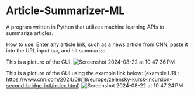 # Article-Summarizer-ML
A program written in Python that utilizes machine learning APIs to summarize articles. 

How to use:
Enter any article link, such as a news article from CNN, paste it into the URL input bar, and hit summarize.

This is a picture of the GUI:
![Screenshot 2024-08-22 at 10 47 36 PM](https://github.com/user-attachments/assets/b33ef641-1eac-4fc2-b15a-40ae5bb9bf99)


This is a picture of the GUI using the example link below:
(example URL: https://www.cnn.com/2024/08/18/europe/zelensky-kursk-incursion-second-bridge-intl/index.html)
![Screenshot 2024-08-22 at 10 47 24 PM](https://github.com/user-attachments/assets/fc30bf78-4caa-497c-9471-84c6dc8dc078)
